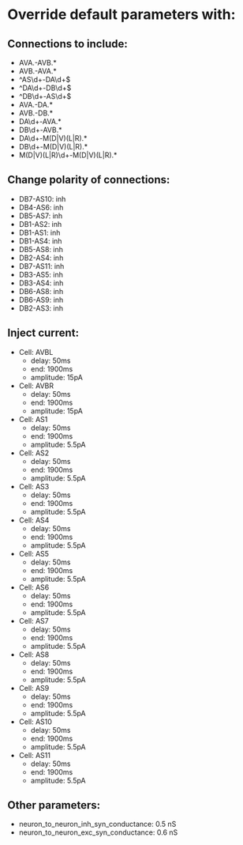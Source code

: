 # Override default parameters with:
## Connections to include:
- AVA.-AVB.*
- AVB.-AVA.*
- ^AS\d+-DA\d+$
- ^DA\d+-DB\d+$
- ^DB\d+-AS\d+$
- AVA.-DA.*
- AVB.-DB.*
- DA\d+-AVA.*
- DB\d+-AVB.*
- DA\d+-M(D|V)(L|R).*
- DB\d+-M(D|V)(L|R).*
- M(D|V)(L|R)\d+-M(D|V)(L|R).*

## Change polarity of connections:
- DB7-AS10: inh
- DB4-AS6: inh
- DB5-AS7: inh
- DB1-AS2: inh
- DB1-AS1: inh
- DB1-AS4: inh
- DB5-AS8: inh
- DB2-AS4: inh
- DB7-AS11: inh
- DB3-AS5: inh
- DB3-AS4: inh
- DB6-AS8: inh
- DB6-AS9: inh
- DB2-AS3: inh

## Inject current:
- Cell: AVBL
    - delay: 50ms
    - end: 1900ms
    - amplitude: 15pA
- Cell: AVBR
    - delay: 50ms
    - end: 1900ms
    - amplitude: 15pA
- Cell: AS1
    - delay: 50ms
    - end: 1900ms
    - amplitude: 5.5pA
- Cell: AS2
    - delay: 50ms
    - end: 1900ms
    - amplitude: 5.5pA
- Cell: AS3
    - delay: 50ms
    - end: 1900ms
    - amplitude: 5.5pA
- Cell: AS4
    - delay: 50ms
    - end: 1900ms
    - amplitude: 5.5pA
- Cell: AS5
    - delay: 50ms
    - end: 1900ms
    - amplitude: 5.5pA
- Cell: AS6
    - delay: 50ms
    - end: 1900ms
    - amplitude: 5.5pA
- Cell: AS7
    - delay: 50ms
    - end: 1900ms
    - amplitude: 5.5pA
- Cell: AS8
    - delay: 50ms
    - end: 1900ms
    - amplitude: 5.5pA
- Cell: AS9
    - delay: 50ms
    - end: 1900ms
    - amplitude: 5.5pA
- Cell: AS10
    - delay: 50ms
    - end: 1900ms
    - amplitude: 5.5pA
- Cell: AS11
    - delay: 50ms
    - end: 1900ms
    - amplitude: 5.5pA

## Other parameters:
- neuron_to_neuron_inh_syn_conductance: 0.5 nS
- neuron_to_neuron_exc_syn_conductance: 0.6 nS

